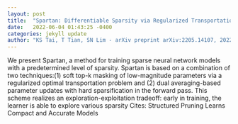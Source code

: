 ```yaml
---
layout: post
title:  "Spartan: Differentiable Sparsity via Regularized Transportation"
date:   2022-06-04 01:43:25 -0400
categories: jekyll update
author: "KS Tai, T Tian, SN Lim - arXiv preprint arXiv:2205.14107, 2022"
---
```

We present Spartan, a method for training sparse neural network models with a predetermined level of sparsity. Spartan is based on a combination of two techniques:(1) soft top-k masking of low-magnitude parameters via a regularized optimal transportation problem and (2) dual averaging-based parameter updates with hard sparsification in the forward pass. This scheme realizes an exploration-exploitation tradeoff: early in training, the learner is able to explore various sparsity  Cites: Structured Pruning Learns Compact and Accurate Models